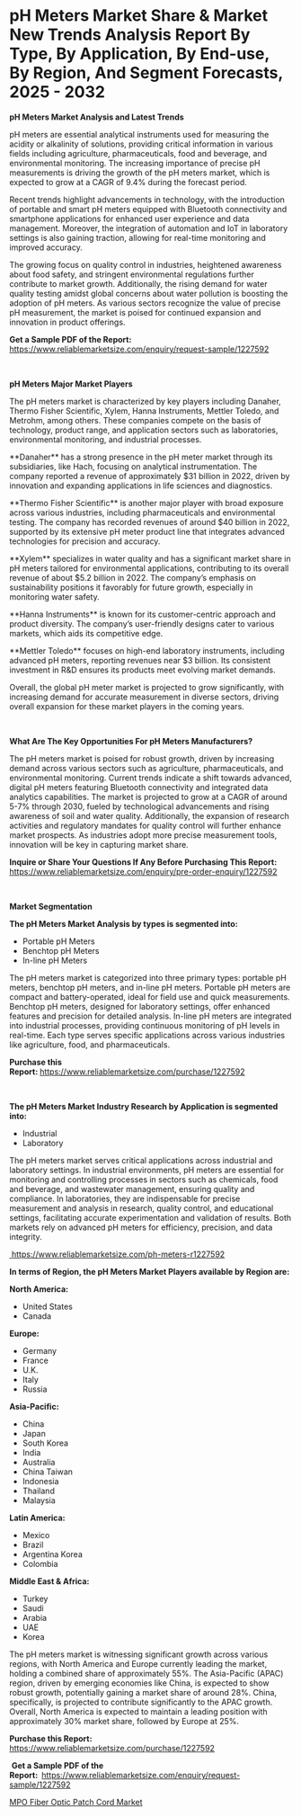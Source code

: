 <p><h1>pH Meters Market Share & Market New Trends Analysis Report By Type, By Application, By End-use, By Region, And Segment Forecasts, 2025 - 2032</h1></p><p><strong>pH Meters Market Analysis and Latest Trends</strong></p>
<p><p>pH meters are essential analytical instruments used for measuring the acidity or alkalinity of solutions, providing critical information in various fields including agriculture, pharmaceuticals, food and beverage, and environmental monitoring. The increasing importance of precise pH measurements is driving the growth of the pH meters market, which is expected to grow at a CAGR of 9.4% during the forecast period. </p><p>Recent trends highlight advancements in technology, with the introduction of portable and smart pH meters equipped with Bluetooth connectivity and smartphone applications for enhanced user experience and data management. Moreover, the integration of automation and IoT in laboratory settings is also gaining traction, allowing for real-time monitoring and improved accuracy. </p><p>The growing focus on quality control in industries, heightened awareness about food safety, and stringent environmental regulations further contribute to market growth. Additionally, the rising demand for water quality testing amidst global concerns about water pollution is boosting the adoption of pH meters. As various sectors recognize the value of precise pH measurement, the market is poised for continued expansion and innovation in product offerings.</p></p>
<p><strong>Get a Sample PDF of the Report:&nbsp;</strong> <a href="https://www.reliablemarketsize.com/enquiry/request-sample/1227592?utm_campaign=2386&utm_medium=2&utm_source=Github&utm_content=ia&utm_term=18022025&utm_id=ph-meters">https://www.reliablemarketsize.com/enquiry/request-sample/1227592</a></p>
<p>&nbsp;</p>
<p><strong>pH Meters Major Market Players</strong></p>
<p><p>The pH meters market is characterized by key players including Danaher, Thermo Fisher Scientific, Xylem, Hanna Instruments, Mettler Toledo, and Metrohm, among others. These companies compete on the basis of technology, product range, and application sectors such as laboratories, environmental monitoring, and industrial processes.</p><p>**Danaher** has a strong presence in the pH meter market through its subsidiaries, like Hach, focusing on analytical instrumentation. The company reported a revenue of approximately $31 billion in 2022, driven by innovation and expanding applications in life sciences and diagnostics.</p><p>**Thermo Fisher Scientific** is another major player with broad exposure across various industries, including pharmaceuticals and environmental testing. The company has recorded revenues of around $40 billion in 2022, supported by its extensive pH meter product line that integrates advanced technologies for precision and accuracy.</p><p>**Xylem** specializes in water quality and has a significant market share in pH meters tailored for environmental applications, contributing to its overall revenue of about $5.2 billion in 2022. The company’s emphasis on sustainability positions it favorably for future growth, especially in monitoring water safety.</p><p>**Hanna Instruments** is known for its customer-centric approach and product diversity. The company’s user-friendly designs cater to various markets, which aids its competitive edge.</p><p>**Mettler Toledo** focuses on high-end laboratory instruments, including advanced pH meters, reporting revenues near $3 billion. Its consistent investment in R&D ensures its products meet evolving market demands.</p><p>Overall, the global pH meter market is projected to grow significantly, with increasing demand for accurate measurement in diverse sectors, driving overall expansion for these market players in the coming years.</p></p>
<p>&nbsp;</p>
<p><strong>What Are The Key Opportunities For pH Meters Manufacturers?</strong></p>
<p><p>The pH meters market is poised for robust growth, driven by increasing demand across various sectors such as agriculture, pharmaceuticals, and environmental monitoring. Current trends indicate a shift towards advanced, digital pH meters featuring Bluetooth connectivity and integrated data analytics capabilities. The market is projected to grow at a CAGR of around 5-7% through 2030, fueled by technological advancements and rising awareness of soil and water quality. Additionally, the expansion of research activities and regulatory mandates for quality control will further enhance market prospects. As industries adopt more precise measurement tools, innovation will be key in capturing market share.</p></p>
<p><strong>Inquire or Share Your Questions If Any Before Purchasing This Report:</strong> <a href="https://www.reliablemarketsize.com/enquiry/pre-order-enquiry/1227592?utm_campaign=2386&utm_medium=2&utm_source=Github&utm_content=ia&utm_term=18022025&utm_id=ph-meters">https://www.reliablemarketsize.com/enquiry/pre-order-enquiry/1227592</a></p>
<p>&nbsp;</p>
<p><strong>Market Segmentation</strong></p>
<p><strong>The pH Meters Market Analysis by types is segmented into:</strong></p>
<p><ul><li>Portable pH Meters</li><li>Benchtop pH Meters</li><li>In-line pH Meters</li></ul></p>
<p><p>The pH meters market is categorized into three primary types: portable pH meters, benchtop pH meters, and in-line pH meters. Portable pH meters are compact and battery-operated, ideal for field use and quick measurements. Benchtop pH meters, designed for laboratory settings, offer enhanced features and precision for detailed analysis. In-line pH meters are integrated into industrial processes, providing continuous monitoring of pH levels in real-time. Each type serves specific applications across various industries like agriculture, food, and pharmaceuticals.</p></p>
<p><strong>Purchase this Report:&nbsp;</strong><a href="https://www.reliablemarketsize.com/purchase/1227592?utm_campaign=2386&utm_medium=2&utm_source=Github&utm_content=ia&utm_term=18022025&utm_id=ph-meters">https://www.reliablemarketsize.com/purchase/1227592</a></p>
<p>&nbsp;</p>
<p><strong>The pH Meters Market Industry Research by Application is segmented into:</strong></p>
<p><ul><li>Industrial</li><li>Laboratory</li></ul></p>
<p><p>The pH meters market serves critical applications across industrial and laboratory settings. In industrial environments, pH meters are essential for monitoring and controlling processes in sectors such as chemicals, food and beverage, and wastewater management, ensuring quality and compliance. In laboratories, they are indispensable for precise measurement and analysis in research, quality control, and educational settings, facilitating accurate experimentation and validation of results. Both markets rely on advanced pH meters for efficiency, precision, and data integrity.</p></p>
<p><a href="https://www.reliablemarketsize.com/ph-meters-r1227592?utm_campaign=2386&utm_medium=2&utm_source=Github&utm_content=ia&utm_term=18022025&utm_id=ph-meters">&nbsp;https://www.reliablemarketsize.com/ph-meters-r1227592</a></p>
<p><strong>In terms of Region, the pH Meters Market Players available by Region are:</strong></p>
<p>
    <p> <strong> North America: </strong>
        <ul>
            <li>United States</li>
            <li>Canada</li>
        </ul>
        </p> 
    <p> <strong> Europe: </strong>
        <ul>
            <li>Germany</li>
            <li>France</li>
            <li>U.K.</li>
            <li>Italy</li>
            <li>Russia</li>
        </ul>
        </p> 
    <p> <strong> Asia-Pacific: </strong>
        <ul>
            <li>China</li>
            <li>Japan</li>
            <li>South Korea</li>
            <li>India</li>
            <li>Australia</li>
            <li>China Taiwan</li>
            <li>Indonesia</li>
            <li>Thailand</li>
            <li>Malaysia</li>
        </ul>
        </p> 
    <p> <strong> Latin America: </strong>
        <ul>
            <li>Mexico</li>
            <li>Brazil</li>
            <li>Argentina Korea</li>
            <li>Colombia</li>
        </ul>
        </p> 
    <p> <strong> Middle East & Africa: </strong>
        <ul>
            <li>Turkey</li>
            <li>Saudi</li>
            <li>Arabia</li>
            <li>UAE</li>
            <li>Korea</li>
        </ul>
    </p>
    </p>
<p><p>The pH meters market is witnessing significant growth across various regions, with North America and Europe currently leading the market, holding a combined share of approximately 55%. The Asia-Pacific (APAC) region, driven by emerging economies like China, is expected to show robust growth, potentially gaining a market share of around 28%. China, specifically, is projected to contribute significantly to the APAC growth. Overall, North America is expected to maintain a leading position with approximately 30% market share, followed by Europe at 25%.</p></p>
<p><strong>Purchase this Report: </strong><a href="https://www.reliablemarketsize.com/purchase/1227592?utm_campaign=2386&utm_medium=2&utm_source=Github&utm_content=ia&utm_term=18022025&utm_id=ph-meters">https://www.reliablemarketsize.com/purchase/1227592</a></p>
<p>&nbsp;<strong>Get a Sample PDF of the Report:&nbsp;&nbsp;</strong><a href="https://www.reliablemarketsize.com/enquiry/request-sample/1227592?utm_campaign=2386&utm_medium=2&utm_source=Github&utm_content=ia&utm_term=18022025&utm_id=ph-meters">https://www.reliablemarketsize.com/enquiry/request-sample/1227592</a></p>
<p><strong></strong></p>
<p><p><a href="https://github.com/osbornrdaflalo/Market-Research-Report-List-1/blob/main/mpo-fiber-optic-patch-cord-market.md?utm_campaign=2386&utm_medium=2&utm_source=Github&utm_content=ia&utm_term=18022025&utm_id=ph-meters">MPO Fiber Optic Patch Cord Market</a></p></p>